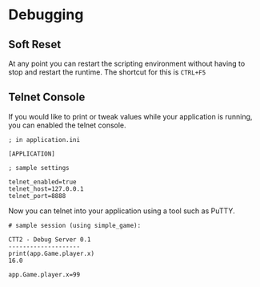 # Debugging 

## Soft Reset

At any point you can restart the scripting environment without having to stop and restart the runtime. The shortcut for this is ``CTRL+F5``

## Telnet Console

If you would like to print or tweak values while your application is running, you can enabled the telnet console.

```
; in application.ini

[APPLICATION]

; sample settings

telnet_enabled=true
telnet_host=127.0.0.1
telnet_port=8888
```

Now you can telnet into your application using a tool such as PuTTY.

```
# sample session (using simple_game):

CTT2 - Debug Server 0.1
--------------------
print(app.Game.player.x)
16.0

app.Game.player.x=99

```
